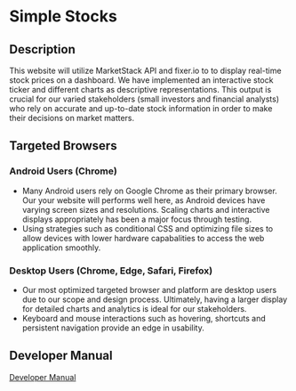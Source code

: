 # Simple Stocks



## Description
This website will utilize MarketStack API and fixer.io to to display real-time stock prices on a dashboard. We have implemented an interactive stock ticker and different charts as descriptive representations. This output is crucial for our varied stakeholders (small investors and financial analysts) who rely on accurate and
up-to-date stock information in order to make their decisions on market matters.
## Targeted Browsers 

### Android Users (Chrome)

* Many Android users rely on Google Chrome as their primary browser. Our your website will performs well here, as Android devices have varying screen sizes and resolutions. Scaling charts and interactive displays appropriately has been a major focus through testing. 
* Using strategies such as conditional CSS and optimizing file sizes to allow devices with lower hardware capabalities to access the web application smoothly. 

### Desktop Users (Chrome, Edge, Safari, Firefox)

* Our most optimized targeted browser and platform are desktop users due to our scope and design process. Ultimately, having a larger display for detailed charts and analytics is ideal for our stakeholders. 
* Keyboard and mouse interactions such as hovering, shortcuts and persistent navigation provide an edge in usability. 


## Developer Manual

[Developer Manual](https://github.com/sidney-HC/INST377---Final-Project/blob/main/docs/developer_manual.md)

